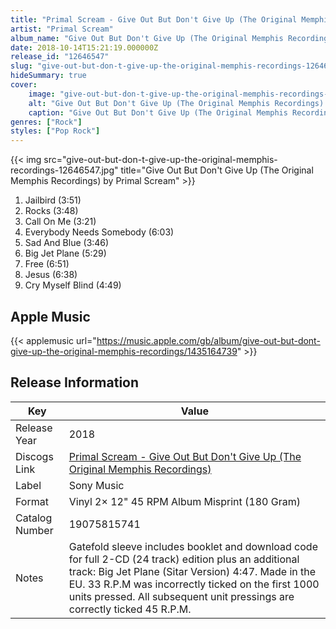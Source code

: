 ```yaml
---
title: "Primal Scream - Give Out But Don't Give Up (The Original Memphis Recordings)"
artist: "Primal Scream"
album_name: "Give Out But Don't Give Up (The Original Memphis Recordings)"
date: 2018-10-14T15:21:19.000000Z
release_id: "12646547"
slug: "give-out-but-don-t-give-up-the-original-memphis-recordings-12646547"
hideSummary: true
cover:
    image: "give-out-but-don-t-give-up-the-original-memphis-recordings-12646547.jpg"
    alt: "Give Out But Don't Give Up (The Original Memphis Recordings) by Primal Scream"
    caption: "Give Out But Don't Give Up (The Original Memphis Recordings) by Primal Scream"
genres: ["Rock"]
styles: ["Pop Rock"]
---
```


{{< img src="give-out-but-don-t-give-up-the-original-memphis-recordings-12646547.jpg" title="Give Out But Don't Give Up (The Original Memphis Recordings) by Primal Scream" >}}

<!-- section break -->

1. Jailbird (3:51)
2. Rocks (3:48)
3. Call On Me (3:21)
4. Everybody Needs Somebody (6:03)
5. Sad And Blue (3:46)
6. Big Jet Plane (5:29)
7. Free (6:51)
8. Jesus (6:38)
9. Cry Myself Blind (4:49)

<!-- section break -->




## Apple Music
{{< applemusic url="https://music.apple.com/gb/album/give-out-but-dont-give-up-the-original-memphis-recordings/1435164739" >}}






## Release Information
|  Key           | Value                                                |
| ---------------| ---------------------------------------------------- |
| Release Year   | 2018                                   |
| Discogs Link   | [Primal Scream - Give Out But Don't Give Up (The Original Memphis Recordings)](https://www.discogs.com/release/12646547-Primal-Scream-Give-Out-But-Dont-Give-Up-The-Original-Memphis-Recordings) |
| Label          | Sony Music |
| Format         | Vinyl 2× 12" 45 RPM Album Misprint (180 Gram) |
| Catalog Number | 19075815741 |
| Notes | Gatefold sleeve includes booklet and download code for full 2-CD (24 track) edition plus an additional track: Big Jet Plane (Sitar Version) 4:47.  Made in the EU.  33 R.P.M was incorrectly ticked on the first 1000 units pressed. All subsequent unit pressings are correctly ticked 45 R.P.M. |